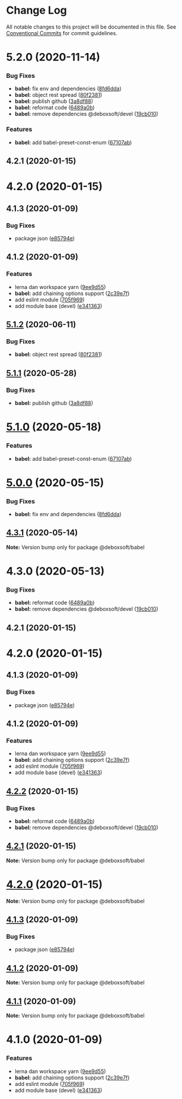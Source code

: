 # Change Log

All notable changes to this project will be documented in this file.
See [Conventional Commits](https://conventionalcommits.org) for commit guidelines.

# 5.2.0 (2020-11-14)


### Bug Fixes

* **babel:** fix env and dependencies ([8fd6dda](https://github.com/nurdiansyah/devel/commit/8fd6dda1dd31f367e3152ea099398886ee352d16))
* **babel:** object rest spread ([80f2381](https://github.com/nurdiansyah/devel/commit/80f23815fb8dd49157dce6cb0a44d2423e929da2))
* **babel:** publish github ([3a8df88](https://github.com/nurdiansyah/devel/commit/3a8df881b2b148ad9c368e305317a6168e4a7746))
* **babel:** reformat code ([6489a0b](https://github.com/nurdiansyah/devel/commit/6489a0bb49dded9237962cbf0eff447c0a0accaa))
* **babel:** remove dependencies @deboxsoft/devel ([19cb010](https://github.com/nurdiansyah/devel/commit/19cb0109c04d8fc9bdfc38d503a76307344581cb))


### Features

* **babel:** add babel-preset-const-enum ([67107ab](https://github.com/nurdiansyah/devel/commit/67107ab79bb1ea693c83bad8d6628cb8db45c4a1))



## 4.2.1 (2020-01-15)



# 4.2.0 (2020-01-15)



## 4.1.3 (2020-01-09)


### Bug Fixes

* package json ([e85794e](https://github.com/nurdiansyah/devel/commit/e85794e9a2164d4f5936fae8f6b6cd0ed06ecedb))



## 4.1.2 (2020-01-09)


### Features

* lerna dan workspace yarn ([9ee9d55](https://github.com/nurdiansyah/devel/commit/9ee9d55a22f9a1436cb7babc05a2ffae8074d604))
* **babel:** add chaining options support ([2c39e7f](https://github.com/nurdiansyah/devel/commit/2c39e7f8785da96bf321408d281b5d1b2029b601))
* add eslint module ([705f969](https://github.com/nurdiansyah/devel/commit/705f969a6daa724949fe6eee815506119f34ffdc))
* add module base (devel) ([e341363](https://github.com/nurdiansyah/devel/commit/e341363129441eb48fa7feacecb7965ea6504c5b))





## [5.1.2](https://github.com/deboxsoft/devel/compare/@deboxsoft/babel@5.1.1...@deboxsoft/babel@5.1.2) (2020-06-11)


### Bug Fixes

* **babel:** object rest spread ([80f2381](https://github.com/deboxsoft/devel/commit/80f23815fb8dd49157dce6cb0a44d2423e929da2))





## [5.1.1](https://github.com/deboxsoft/devel/compare/@deboxsoft/babel@5.1.0...@deboxsoft/babel@5.1.1) (2020-05-28)


### Bug Fixes

* **babel:** publish github ([3a8df88](https://github.com/deboxsoft/devel/commit/3a8df881b2b148ad9c368e305317a6168e4a7746))





# [5.1.0](https://github.com/deboxsoft/devel-js-coding/compare/@deboxsoft/babel@5.0.0...@deboxsoft/babel@5.1.0) (2020-05-18)


### Features

* **babel:** add babel-preset-const-enum ([67107ab](https://github.com/deboxsoft/devel-js-coding/commit/67107ab79bb1ea693c83bad8d6628cb8db45c4a1))





# [5.0.0](https://github.com/deboxsoft/devel-js-coding/compare/@deboxsoft/babel@4.3.1...@deboxsoft/babel@5.0.0) (2020-05-15)


### Bug Fixes

* **babel:** fix env and dependencies ([8fd6dda](https://github.com/deboxsoft/devel-js-coding/commit/8fd6dda1dd31f367e3152ea099398886ee352d16))





## [4.3.1](https://github.com/deboxsoft/devel-js-coding/compare/@deboxsoft/babel@4.3.0...@deboxsoft/babel@4.3.1) (2020-05-14)

**Note:** Version bump only for package @deboxsoft/babel





# 4.3.0 (2020-05-13)


### Bug Fixes

* **babel:** reformat code ([6489a0b](https://github.com/deboxsoft/devel-js-coding/commit/6489a0bb49dded9237962cbf0eff447c0a0accaa))
* **babel:** remove dependencies @deboxsoft/devel ([19cb010](https://github.com/deboxsoft/devel-js-coding/commit/19cb0109c04d8fc9bdfc38d503a76307344581cb))



## 4.2.1 (2020-01-15)



# 4.2.0 (2020-01-15)



## 4.1.3 (2020-01-09)


### Bug Fixes

* package json ([e85794e](https://github.com/deboxsoft/devel-js-coding/commit/e85794e9a2164d4f5936fae8f6b6cd0ed06ecedb))



## 4.1.2 (2020-01-09)


### Features

* lerna dan workspace yarn ([9ee9d55](https://github.com/deboxsoft/devel-js-coding/commit/9ee9d55a22f9a1436cb7babc05a2ffae8074d604))
* **babel:** add chaining options support ([2c39e7f](https://github.com/deboxsoft/devel-js-coding/commit/2c39e7f8785da96bf321408d281b5d1b2029b601))
* add eslint module ([705f969](https://github.com/deboxsoft/devel-js-coding/commit/705f969a6daa724949fe6eee815506119f34ffdc))
* add module base (devel) ([e341363](https://github.com/deboxsoft/devel-js-coding/commit/e341363129441eb48fa7feacecb7965ea6504c5b))





## [4.2.2](https://github.com/deboxsoft/devel-js-coding/compare/v4.2.1...v4.2.2) (2020-01-15)


### Bug Fixes

* **babel:** reformat code ([6489a0b](https://github.com/deboxsoft/devel-js-coding/commit/6489a0bb49dded9237962cbf0eff447c0a0accaa))
* **babel:** remove dependencies @deboxsoft/devel ([19cb010](https://github.com/deboxsoft/devel-js-coding/commit/19cb0109c04d8fc9bdfc38d503a76307344581cb))





## [4.2.1](https://github.com/deboxsoft/devel-js-coding/compare/v4.2.0...v4.2.1) (2020-01-15)

**Note:** Version bump only for package @deboxsoft/babel





# [4.2.0](https://github.com/deboxsoft/devel-js-coding/compare/v4.1.5...v4.2.0) (2020-01-15)

**Note:** Version bump only for package @deboxsoft/babel





## [4.1.3](https://github.com/deboxsoft/devel-js-coding/compare/v4.1.2...v4.1.3) (2020-01-09)


### Bug Fixes

* package json ([e85794e](https://github.com/deboxsoft/devel-js-coding/commit/e85794e9a2164d4f5936fae8f6b6cd0ed06ecedb))





## [4.1.2](https://github.com/deboxsoft/devel-js-coding/compare/v4.1.1...v4.1.2) (2020-01-09)

**Note:** Version bump only for package @deboxsoft/babel





## [4.1.1](https://github.com/deboxsoft/devel-js-coding/compare/v4.1.0...v4.1.1) (2020-01-09)

**Note:** Version bump only for package @deboxsoft/babel





# 4.1.0 (2020-01-09)


### Features

* lerna dan workspace yarn ([9ee9d55](https://github.com/deboxsoft/devel-js-coding/commit/9ee9d55a22f9a1436cb7babc05a2ffae8074d604))
* **babel:** add chaining options support ([2c39e7f](https://github.com/deboxsoft/devel-js-coding/commit/2c39e7f8785da96bf321408d281b5d1b2029b601))
* add eslint module ([705f969](https://github.com/deboxsoft/devel-js-coding/commit/705f969a6daa724949fe6eee815506119f34ffdc))
* add module base (devel) ([e341363](https://github.com/deboxsoft/devel-js-coding/commit/e341363129441eb48fa7feacecb7965ea6504c5b))
